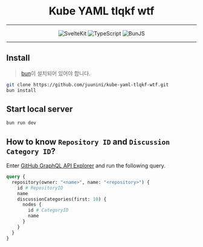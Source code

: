 <div align="center">

# Kube YAML tlqkf wtf

---

![SvelteKit](https://img.shields.io/badge/SvelteKit-FF3E00?style=for-the-badge&logo=Svelte&logoColor=white)
![TypeScript](https://img.shields.io/badge/TypeScript-007ACC?style=for-the-badge&logo=typescript&logoColor=white)
![BunJS](https://img.shields.io/badge/Bun-beige?style=for-the-badge&logo=bun&logoColor=black)

</div>

---

## Install

> [bun](https://bun.sh/)이 설치되어 있어야 합니다.

```sh
git clone https://github.com/juunini/kube-yaml-tlqkf-wtf.git
bun install
```

## Start local server

```sh
bun run dev
```

## How to know `Repository ID` and `Discussion Category ID`?

Enter [GitHub GraphQL API Explorer](https://docs.github.com/en/graphql/overview/explorer) and run the following query.

```graphql
query { 
  repository(owner: "<name>", name: "<repository>") {
    id # RepositoryID
    name
    discussionCategories(first: 10) {
      nodes {
        id # CategoryID
        name
      }
    }
  }
}
```
